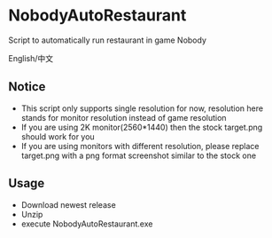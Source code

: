 # NobodyAutoRestaurant
Script to automatically run restaurant in game Nobody  

English/中文

## Notice
- This script only supports single resolution for now, resolution here stands for monitor resolution instead of game resolution
- If you are using 2K monitor(2560*1440) then the stock target.png should work for you
- If you are using monitors with different resolution, please replace target.png with a png format screenshot similar to the stock one

## Usage
- Download newest release
- Unzip
- execute NobodyAutoRestaurant.exe
